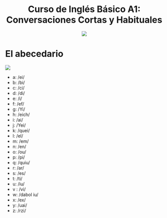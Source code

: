 <div align="center">
    <h1>Curso de Inglés Básico A1: Conversaciones Cortas y Habituales</h1>
    <img src="https://static.platzi.com/cdn-cgi/image/width=1024,quality=50,format=auto/media/achievements/piezas-basic-english-course-beginners_badge-4953fa05-f52d-4557-98e5-a64acf9f3827.png" width="">
</div>

# El abecedario
![]([https://static.platzi.com/media/user_upload/Captura%20de%20pantalla%202022-06-14%20085323-736a53a8-db72-4a6b-9e3c-74668c5b6358.jpg](https://www.englishclub.com/images/pronunciation/alphabet-pronunciation.png))


* a: /ei/
* b: /bi/
* c: /ci/
* d: /di/
* e: /i/
* f: /ef/
* g: /Yi/
* h: /eich/
* i: /ai/
* j: /Yei/
* k: /quei/
* l: /el/
* m: /em/
* n: /en/
* o: /ou/
* p: /pi/
* q: /quiu/
* r: /ar/
* s: /es/
* t: /ti/
* u: /iu/
* v : /vi/
* w: /dabol iu/
* x: /ex/
* y: /uai/
* z: /rzi/


